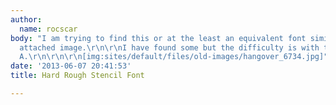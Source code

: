 ```yaml
---
author:
  name: rocscar
body: "I am trying to find this or at the least an equivalent font similar to the
  attached image.\r\n\r\nI have found some but the difficulty is with the triangular
  A.\r\n\r\n\r\n[img:sites/default/files/old-images/hangover_6734.jpg]"
date: '2013-06-07 20:41:53'
title: Hard Rough Stencil Font

---
```


